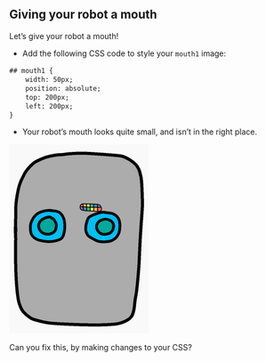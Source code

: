 ## Giving your robot a mouth

Let’s give your robot a mouth!



+ Add the following CSS code to style your `mouth1` image:

```
## mouth1 {
    width: 50px;
    position: absolute;
    top: 200px;
    left: 200px;
}
```

+ Your robot’s mouth looks quite small, and isn’t in the right place.

![screenshot](images/robot-mouth.png)

Can you fix this, by making changes to your CSS?



